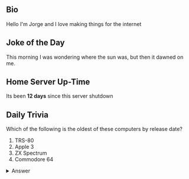## Bio

Hello I'm Jorge and I love making things for the internet

## Joke of the Day

This morning I was wondering where the sun was, but then it dawned on me.

## Home Server Up-Time

Its been **12 days** since this server shutdown


## Daily Trivia

Which of the following is the oldest of these computers by release date?
 1. TRS-80
 2. Apple 3
 3. ZX Spectrum
 4. Commodore 64

<details>
  <summary>Answer</summary>
  TRS-80
</details>
